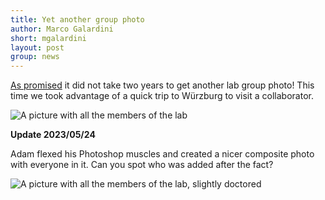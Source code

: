 ```yaml
---
title: Yet another group photo 
author: Marco Galardini
short: mgalardini
layout: post
group: news
---
```

[As promised](/2023/04/28/Meet-the_lab/) it did not take two years to get another
lab group photo!
This time we took advantage of a quick trip to Würzburg to visit a collaborator.

<img class="img-fluid" src="{{ site.url }}/static/img/news/20230522_group.jpg" alt="A picture with all the members of the lab">

**Update 2023/05/24**

Adam flexed his Photoshop muscles and created a nicer composite photo with everyone in it. Can you spot who was added after the fact?

<img class="img-fluid" src="{{ site.url }}/static/img/news/20230524_group.jpg" alt="A picture with all the members of the lab, slightly doctored">
